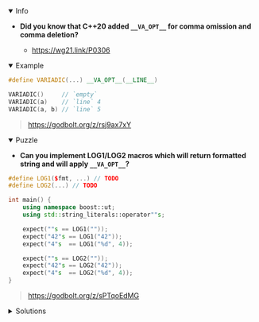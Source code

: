 <details open><summary>Info</summary><p>

* **Did you know that C++20 added `__VA_OPT__` for comma omission and comma deletion?**

  * https://wg21.link/P0306

</p></details><details open><summary>Example</summary><p>

```cpp
#define VARIADIC(...) __VA_OPT__(__LINE__)

VARIADIC()     // `empty`
VARIADIC(a)    // `line` 4
VARIADIC(a, b) // `line` 5
```

> https://godbolt.org/z/rsj9ax7xY

</p></details><details open><summary>Puzzle</summary><p>

* **Can you implement LOG1/LOG2 macros which will return formatted string and will apply `__VA_OPT__`?**

```cpp
#define LOG1($fmt, ...) // TODO
#define LOG2(...) // TODO

int main() {
    using namespace boost::ut;
    using std::string_literals::operator""s;

    expect(""s == LOG1(""));
    expect("42"s == LOG1("42"));
    expect("4"s  == LOG1("%d", 4));

    expect(""s == LOG2(""));
    expect("42"s == LOG2("42"));
    expect("4"s  == LOG2("%d", 4));
}
```

> https://godbolt.org/z/sPTqoEdMG

</p></details><details><summary>Solutions</summary><p>
